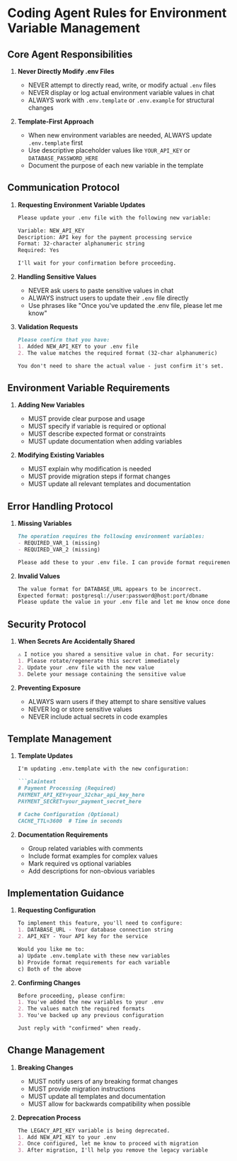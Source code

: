 # Coding Agent Rules for Environment Variable Management

## Core Agent Responsibilities

1. **Never Directly Modify .env Files**
   - NEVER attempt to directly read, write, or modify actual `.env` files
   - NEVER display or log actual environment variable values in chat
   - ALWAYS work with `.env.template` or `.env.example` for structural changes

2. **Template-First Approach**
   - When new environment variables are needed, ALWAYS update `.env.template` first
   - Use descriptive placeholder values like `YOUR_API_KEY` or `DATABASE_PASSWORD_HERE`
   - Document the purpose of each new variable in the template

## Communication Protocol

1. **Requesting Environment Variable Updates**
   ```markdown
   Please update your .env file with the following new variable:
   
   Variable: NEW_API_KEY
   Description: API key for the payment processing service
   Format: 32-character alphanumeric string
   Required: Yes
   
   I'll wait for your confirmation before proceeding.
   ```

2. **Handling Sensitive Values**
   - NEVER ask users to paste sensitive values in chat
   - ALWAYS instruct users to update their `.env` file directly
   - Use phrases like "Once you've updated the .env file, please let me know"

3. **Validation Requests**
   ```markdown
   Please confirm that you have:
   1. Added NEW_API_KEY to your .env file
   2. The value matches the required format (32-char alphanumeric)
   
   You don't need to share the actual value - just confirm it's set.
   ```

## Environment Variable Requirements

1. **Adding New Variables**
   - MUST provide clear purpose and usage
   - MUST specify if variable is required or optional
   - MUST describe expected format or constraints
   - MUST update documentation when adding variables

2. **Modifying Existing Variables**
   - MUST explain why modification is needed
   - MUST provide migration steps if format changes
   - MUST update all relevant templates and documentation

## Error Handling Protocol

1. **Missing Variables**
   ```markdown
   The operation requires the following environment variables:
   - REQUIRED_VAR_1 (missing)
   - REQUIRED_VAR_2 (missing)

   Please add these to your .env file. I can provide format requirements if needed.
   ```

2. **Invalid Values**
   ```markdown
   The value format for DATABASE_URL appears to be incorrect.
   Expected format: postgresql://user:password@host:port/dbname
   Please update the value in your .env file and let me know once done.
   ```

## Security Protocol

1. **When Secrets Are Accidentally Shared**
   ```markdown
   ⚠️ I notice you shared a sensitive value in chat. For security:
   1. Please rotate/regenerate this secret immediately
   2. Update your .env file with the new value
   3. Delete your message containing the sensitive value
   ```

2. **Preventing Exposure**
   - ALWAYS warn users if they attempt to share sensitive values
   - NEVER log or store sensitive values
   - NEVER include actual secrets in code examples

## Template Management

1. **Template Updates**
   ```markdown
   I'm updating .env.template with the new configuration:

   ```plaintext
   # Payment Processing (Required)
   PAYMENT_API_KEY=your_32char_api_key_here
   PAYMENT_SECRET=your_payment_secret_here

   # Cache Configuration (Optional)
   CACHE_TTL=3600  # Time in seconds
   ```

2. **Documentation Requirements**
   - Group related variables with comments
   - Include format examples for complex values
   - Mark required vs optional variables
   - Add descriptions for non-obvious variables

## Implementation Guidance

1. **Requesting Configuration**
   ```markdown
   To implement this feature, you'll need to configure:
   1. DATABASE_URL - Your database connection string
   2. API_KEY - Your API key for the service

   Would you like me to:
   a) Update .env.template with these new variables
   b) Provide format requirements for each variable
   c) Both of the above
   ```

2. **Confirming Changes**
   ```markdown
   Before proceeding, please confirm:
   1. You've added the new variables to your .env
   2. The values match the required formats
   3. You've backed up any previous configuration

   Just reply with "confirmed" when ready.
   ```

## Change Management

1. **Breaking Changes**
   - MUST notify users of any breaking format changes
   - MUST provide migration instructions
   - MUST update all templates and documentation
   - MUST allow for backwards compatibility when possible

2. **Deprecation Process**
   ```markdown
   The LEGACY_API_KEY variable is being deprecated.
   1. Add NEW_API_KEY to your .env
   2. Once configured, let me know to proceed with migration
   3. After migration, I'll help you remove the legacy variable
   ``` 